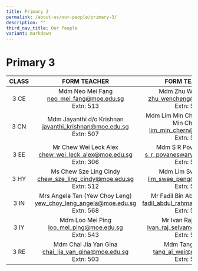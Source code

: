 ```yaml
---
title: Primary 3
permalink: /about-us/our-people/primary-3/
description: ""
third_nav_title: Our People
variant: markdown
---
```

# Primary 3

| CLASS |                               FORM TEACHER                              |                            FORM TEACHER                            |
|:-----:|:----------------------------------------:|:----------------------------------------:|
|  3 CE | Mdm Neo Mei Fang<br>[neo_mei_fang@moe.edu.sg](mailto:neo_mei_fang@moe.edu.sg)<br>Extn: 513          | Mdm Zhu WenCheng<br>[zhu_wencheng@moe.edu.sg](mailto:zhu_wencheng@moe.edu.sg)<br>Extn: 508 |
|  3 CN |Mdm Jayanthi d/o Krishnan <br>[jayanthi_krishnan@moe.edu.sg](mailto:jayanthi_krishnan@moe.edu.sg)<br>Extn: 507 | Mdm Lim Min Chern (Mrs Chin Min Chern)<br>[lim_min_chern@moe.edu.sg](mailto:lim_min_chern@moe.edu.sg)<br>Extn: 541     |
|  3 EE |Mr Chew Wei Leck Alex <br>[chew_wei_leck_alex@moe.edu.sg](mailto:chew_wei_leck_alex@moe.edu.sg)<br>Extn: 306         |Mdm S R Povaneswary<br>[s_r_povaneswary@moe.edu.sg](mailto:s_r_povaneswary@moe.edu.sg)<br>Extn: 531   |
|  3 HY | Ms Chew Sze Ling Cindy <br>[chew_sze_ling_cindy@moe.edu.sg](mailto:chew_sze_ling_cindy@moe.edu.sg)<br>Extn: 512    |         Mdm Lim Swee Peng<br>[lim_swee_peng@moe.edu.sg](mailto:lim_swee_peng@moe.edu.sg)<br>Extn: 502        |
|  3 IN |  Mrs Angela Tan (Yew Choy Leng)<br>[yew_choy_leng_angela@moe.edu.sg](mailto:yew_choy_leng_angela@moe.edu.sg)<br>Extn: 568         |   Mr Fadil Bin Abdul Rahman <br>[fadil_abdul_rahman@moe.edu.sg](mailto:fadil_abdul_rahman@moe.edu.sg)<br>Extn: 507   |
|  3 IY | Mdm Loo Mei Ping<br>[loo_mei_ping@moe.edu.sg](mailto:loo_mei_ping@moe.edu.sg)<br>Extn: 543 |Mr Ivan Raj Selvam<br>[ivan_raj_selvam@moe.edu.sg](mailto:ivan_raj_selvam@moe.edu.sg)<br>Extn: 505|
|  3 RE |    Mdm Chai Jia Yan Gina<br> [chai_jia_yan_gina@moe.edu.sg](mailto:chai_jia_yan_gina@moe.edu.sg)<br>Extn: 503    |   Mdm Tang Ai Wei <br> [tang_ai_wei@moe.edu.sg](mailto:tang_ai_wei@moe.edu.sg)<br>Extn: 541     |